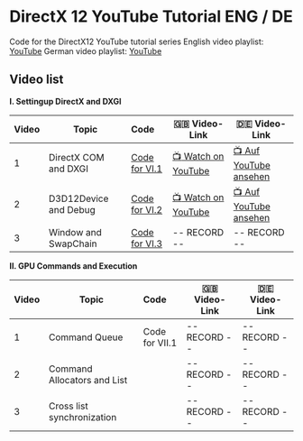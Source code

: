 # DirectX 12 YouTube Tutorial ENG / DE
Code for the DirectX12 YouTube tutorial series
English video playlist: [YouTube](https://youtube.com/playlist?list=PL-m4pn2uJvXGgLezWF3tKWc4Frzc8PzvW)
German video playlist: [YouTube](https://youtube.com/playlist?list=PL-m4pn2uJvXFiuAfZy0r9mItWtVfNl5gw)

## Video list

**I. Settingup DirectX and DXGI** 

| Video | Topic                 | Code                                                         | :gb: Video-Link                                       | :de: Video-Link                                          |
| ----- | --------------------- | :----------------------------------------------------------- | ----------------------------------------------------- | -------------------------------------------------------- |
| 1     | DirectX COM and DXGI  | [Code for VI.1](https://github.com/Ohjurot/DX12-YT/releases/tag/VI.1) | [:tv: Watch on YouTube​](https://youtu.be/3NTnolWuZxI) | [:tv: Auf YouTube ansehen](https://youtu.be/LOoL9U1Z9ug) |
| 2     | D3D12Device and Debug | [Code for VI.2](https://github.com/Ohjurot/DX12-YT/releases/tag/VI.2) | [:tv: Watch on YouTube](https://youtu.be/yE6zmH5UJYc) | [:tv: Auf YouTube ansehen](https://youtu.be/q62eQqgqQnI) |
| 3     | Window and SwapChain  | [Code for VI.3](https://github.com/Ohjurot/DX12-YT/releases/tag/VI.3) | -- RECORD --                                          | -- RECORD --                                             |

**II. GPU Commands and Execution**

| Video | Topic                       | Code           | :gb: Video-Link | :de: Video-Link |
| ----- | --------------------------- | :------------- | --------------- | --------------- |
| 1     | Command Queue               | Code for VII.1 | -- RECORD --    | -- RECORD --    |
| 2     | Command Allocators and List |                | -- RECORD --    | -- RECORD --    |
| 3     | Cross list synchronization  |                | -- RECORD --    | -- RECORD --    |

